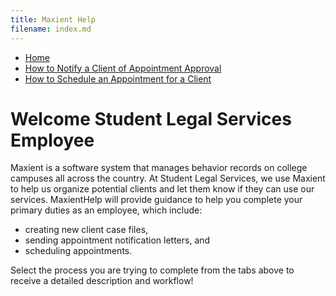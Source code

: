 ```yaml
---
title: Maxient Help
filename: index.md 
--- 
```

<nav>
	    		<ul>
	        		<li><a href="/">Home</a></li>
		        	<li><a href="/How to Notify a Client of Appointment Approval">How to Notify a Client of Appointment Approval</a></li>
	        		<li><a href="/How to Schedule an Appointment for a Client">How to Schedule an Appointment for a Client</a></li>
	    		</ul>
			</nav>
      
# Welcome Student Legal Services Employee

Maxient is a software system that manages behavior records on college campuses all across the country. At Student Legal Services, we use Maxient to help us organize potential clients and let them know if they can use our services. MaxientHelp will provide guidance to help you complete your primary duties as an employee, which include:

- creating new client case files,
- sending appointment notification letters, and
- scheduling appointments.

Select the process you are trying to complete from the tabs above to receive a detailed description and workflow!
